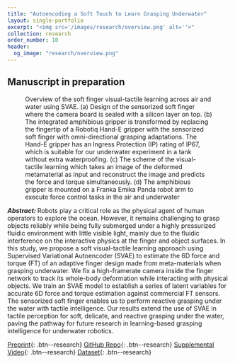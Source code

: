 ```yaml
---
title: "Autoencoding a Soft Touch to Learn Grasping Underwater"
layout: single-portfolio
excerpt: "<img src='/images/research/overview.png' alt=''>"
collection: research
order_number: 10
header: 
  og_image: "research/overview.png"
---
```





## Manuscript in preparation
<figure>
  <img src="/images/research/overview.png" alt="">
  <figcaption>Overview of the soft finger visual-tactile learning across air and water using SVAE. (a) Design of the sensorized soft finger where the camera board is sealed with a silicon layer on top. (b) The integrated amphibious gripper is transformed by replacing the fingertip of a Robotiq Hand-E gripper with the sensorized soft finger with omni-directional grasping adaptations. The Hand-E gripper has an Ingress Protection (IP) rating of IP67, which is suitable for our underwater experiment in a tank without extra waterproofing. (c) The scheme of the visual-tactile learning which takes an image of the deformed metamaterial as input and reconstruct the image and predicts the force and torque simultaneously. (d) The amphibious gripper is mounted on a Franka Emika Panda robot arm to execute force control tasks in the air and underwater</figcaption>
</figure>

<b><i>Abstract: </i></b>Robots play a critical role as the physical agent of human operators to explore the ocean. However, it remains challenging to grasp objects reliably while being fully submerged under a highly pressurized fluidic environment with little visible light, mainly due to the fluidic interference on the interactive physics at the finger and object surfaces. In this study, we propose a soft visual-tactile learning approach using Supervised Variational Autoencoder (SVAE) to estimate the 6D force and torque (FT) of an adaptive finger design made from meta-materials when grasping underwater. We fix a high-framerate camera inside the finger network to track its whole-body deformation while interacting with physical objects. We train an SVAE model to establish a series of latent variables for accurate 6D force and torque estimation against commercial FT sensors. The sensorized soft finger enables us to perform reactive grasping under the water with tactile intelligence. Our results extend the use of SVAE in tactile perception for soft, delicate, and reactive grasping under the water, paving the pathway for future research in learning-based grasping intelligence for underwater robotics.

[Preprint](/files/pdf/research/IEEE/draft.pdf){: .btn--research}
[GitHub Repo](https://github.com/Gabriel-Ning/SoftFingerForcePrediction){: .btn--research} 
[Supplemental Video](){: .btn--research}
[Dataset](){: .btn--research}
